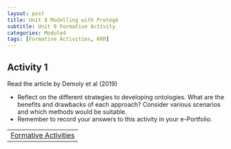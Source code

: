 ```yaml
---
layout: post
title: Unit 8 Modelling with Protégé
subtitle: Unit 8 Formative Activity
categories: Module4
tags: [Formative Activities, KRR]
---
```

<html lang="en">



<body>

<h2>Activity 1</h2>

<p>Read the article by Demoly et al (2019)</p>
<ul>
<li>Reflect on the different strategies to developing ontologies. What are the benefits and drawbacks of each approach? Consider various scenarios and which methods would be suitable.</li>
<li>Remember to record your answers to this activity in your e-Portfolio.</li>
</ul>





<table>
    <tr>
       <td> <a href="../../../../artefacts/KRR-Unit6-FormalActivities.pdf" target="_blank" class="button large">Formative Activities</a></td> 
    </tr>
</table>
</body>

</html>



